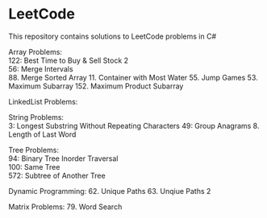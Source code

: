 # LeetCode
This repository contains solutions to LeetCode problems in C#  


Array Problems:  
122: Best Time to Buy & Sell Stock 2    
56: Merge Intervals  
88. Merge Sorted Array 
11. Container with Most Water 
55. Jump Games
53. Maximum Subarray
152. Maximum Product Subarray

LinkedList Problems:  


String Problems:  
3:  Longest Substring Without Repeating Characters
49: Group Anagrams
8. Length of Last Word  

Tree Problems:  
94: Binary Tree Inorder Traversal  
100: Same Tree  
572: Subtree of Another Tree 

Dynamic Programming:
62. Unique Paths
63. Unqiue Paths 2

Matrix Problems:
79. Word Search
